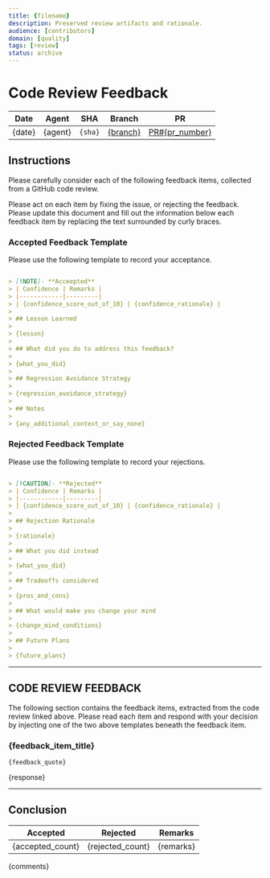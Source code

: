 ```yaml
---
title: {filename}
description: Preserved review artifacts and rationale.
audience: [contributors]
domain: [quality]
tags: [review]
status: archive
---
```


# Code Review Feedback

| Date | Agent | SHA | Branch | PR |
|------|-------|-----|--------|----|
| {date} | {agent} | `{sha}` | [{branch}]({github_branch_url}) | [PR#{pr_number}]({pr_url}) |

## Instructions

Please carefully consider each of the following feedback items, collected from a GitHub code review.

Please act on each item by fixing the issue, or rejecting the feedback. Please update this document and fill out the information below each feedback item by replacing the text surrounded by curly braces. 

### Accepted Feedback Template

Please use the following template to record your acceptance.

```markdown

> [!NOTE]- **Acceepted**
> | Confidence | Remarks |
> |------------|---------|
> | {confidence_score_out_of_10} | {confidence_rationale} |
>
> ## Lesson Learned
> 
> {lesson}
>
> ## What did you do to address this feedback?
>
> {what_you_did}
>
> ## Regression Avoidance Strategy
>
> {regression_avoidance_strategy}
>
> ## Notes
>
> {any_additional_context_or_say_none}

```

### Rejected Feedback Template

Please use the following template to record your rejections.

```markdown

> [!CAUTION]- **Rejected**
> | Confidence | Remarks |
> |------------|---------|
> | {confidence_score_out_of_10} | {confidence_rationale} |
>
> ## Rejection Rationale
>
> {rationale}
>
> ## What you did instead
>
> {what_you_did}
>
> ## Tradeoffs considered
>
> {pros_and_cons}
>
> ## What would make you change your mind
>
> {change_mind_conditions}
>
> ## Future Plans
>
> {future_plans}

```

---

## CODE REVIEW FEEDBACK

The following section contains the feedback items, extracted from the code review linked above. Please read each item and respond with your decision by injecting one of the two above templates beneath the feedback item.

### {feedback_item_title}

```text
{feedback_quote}
```

{response}

---

## Conclusion

| Accepted | Rejected | Remarks |
|-----------|----------|---------|
| {accepted_count} | {rejected_count} | {remarks} |

{comments}
